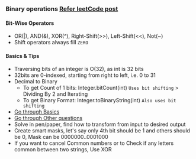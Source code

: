 ### Binary operations [Refer leetCode post](https://leetcode.com/problems/sum-of-two-integers/discuss/84278/A-summary%3A-how-to-use-bit-manipulation-to-solve-problems-easily-and-efficiently)

#### Bit-Wise Operators
- OR(|), AND(&), XOR(^), Right-Shift(>>), Left-Shift(<<), Not(~)
- Shift operators always fill `ZERO`

#### Basics & Tips
- Traversing bits of an integer is O(32), as  int is 32 bits
- 32bits are 0-indexed, starting from right to left, i.e. 0 to 31
- Decimal to Binary
    - To get Count of 1 bits: Integer.bitCount(int) `Uses bit shifting` > Dividing By 2 and Iterating
    - To get Binary Format: Integer.toBinaryString(int) `Also uses bit shifting`
- [Go through Basics](./Leetcode/src/main/java/year2k21/common/pattern/binaryoperation/BinaryBasics.java)
- [Go through Other questions](./Leetcode/src/main/java/year2k21/common/pattern/binaryoperation)
- Solve in pen/paper, find how to transform from input to desired output
- Create smart masks, let's say only 4th bit should be 1 and others should be 0, Mask can be 0000000..0001000
- If you want to cancel Common numbers or to Check if any letters common between two strings, Use XOR
